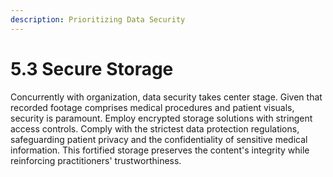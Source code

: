 ```yaml
---
description: Prioritizing Data Security
---
```


# 5.3 Secure Storage

Concurrently with organization, data security takes center stage. Given that recorded footage comprises medical procedures and patient visuals, security is paramount. Employ encrypted storage solutions with stringent access controls. Comply with the strictest data protection regulations, safeguarding patient privacy and the confidentiality of sensitive medical information. This fortified storage preserves the content's integrity while reinforcing practitioners' trustworthiness.

